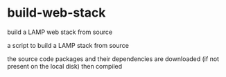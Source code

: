# build-web-stack
build a LAMP web stack from source

a script to build a LAMP stack from source

the source code packages and their dependencies are downloaded (if not present on the local disk) then compiled
